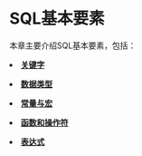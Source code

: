 # SQL基本要素

本章主要介绍SQL基本要素，包括：

<a href="关键字.html"><li>**关键字**</li></a>

<a href="数据类型.html"><li>**数据类型**</li></a>

<a href="常量与宏.html"><li>**常量与宏**</li></a>

<a href="函数和操作符.html"><li>**函数和操作符**</li></a>

<a href="表达式.html"><li>**表达式**</li></a>


